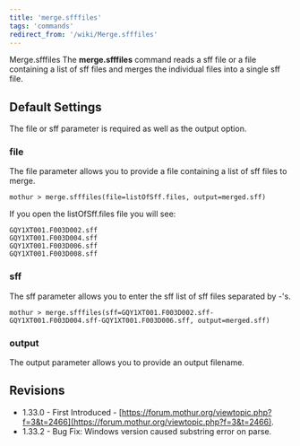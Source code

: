 ```yaml
---
title: 'merge.sfffiles'
tags: 'commands'
redirect_from: '/wiki/Merge.sfffiles'
---
```

Merge.sfffiles The **merge.sfffiles** command reads a sff file or a file
containing a list of sff files and merges the individual files into a
single sff file.

## Default Settings

The file or sff parameter is required as well as the output option.

### file

The file parameter allows you to provide a file containing a list of sff
files to merge.

    mothur > merge.sfffiles(file=listOfSff.files, output=merged.sff)

If you open the listOfSff.files file you will see:

    GQY1XT001.F003D002.sff
    GQY1XT001.F003D004.sff
    GQY1XT001.F003D006.sff
    GQY1XT001.F003D008.sff

### sff

The sff parameter allows you to enter the sff list of sff files
separated by -\'s.

    mothur > merge.sfffiles(sff=GQY1XT001.F003D002.sff-GQY1XT001.F003D004.sff-GQY1XT001.F003D006.sff, output=merged.sff)

### output

The output parameter allows you to provide an output filename.

## Revisions

-   1.33.0 - First Introduced -
    [https://forum.mothur.org/viewtopic.php?f=3&t=2466](https://forum.mothur.org/viewtopic.php?f=3&t=2466).
-   1.33.2 - Bug Fix: Windows version caused substring error on parse.


